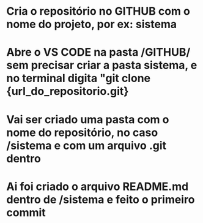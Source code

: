 
# Cria o repositório no GITHUB com o nome do projeto, por ex: sistema

# Abre o VS CODE na pasta /GITHUB/ sem precisar criar a pasta sistema, e no terminal digita "git clone {url_do_repositorio.git} 

# Vai ser criado uma pasta com o nome do repositório, no caso /sistema e com um arquivo .git dentro

# Ai foi criado o arquivo README.md dentro de /sistema e feito o primeiro commit